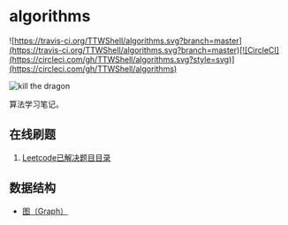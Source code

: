 # algorithms

![https://travis-ci.org/TTWShell/algorithms.svg?branch=master](https://travis-ci.org/TTWShell/algorithms.svg?branch=master)[![CircleCI](https://circleci.com/gh/TTWShell/algorithms.svg?style=svg)](https://circleci.com/gh/TTWShell/algorithms)

![kill the dragon](http://img08.deviantart.net/98ef/i/2012/197/8/a/kill_the_dragon_by_ragnz-d57gxnl.jpg)

算法学习笔记。


## 在线刷题

1. [Leetcode已解决题目目录](https://github.com/TTWShell/algorithms/blob/master/leetcode/README.md)


## 数据结构

* [图（Graph）](https://github.com/TTWShell/algorithms/blob/master/leetcode/graph/README.md)

